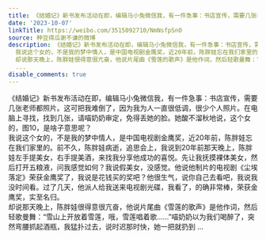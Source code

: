 ```yaml
---
title: 《结婚记》新书发布活动在即，编辑马小兔微信我，有一件急事：书店宣传，需要几张老师都照片。这可把我难倒了，因为我为人一直很低调，很少个人照片。在电脑上寻...
date: '2023-10-07'
linkTitle: https://weibo.com/3515092710/NmNsfpSnO
source: 种豆得瓜谢不谦的微博
description: 《结婚记》新书发布活动在即，编辑马小兔微信我，有一件急事：书店宣传，需要几张老师都照片。这可把我难倒了，因为我为人一直很低调，很少个人照片。在电脑上寻找，找到几张，请喵奶奶审定，免得丢她的脸。她酸不溜秋地说，这个女的，图10，是啥子意思呢？<br>
  我说这个女的，不是我的梦中情人，是中国电视剧金鹰奖，近20年前，陈胖娃忘在我们家里的。前不久，陈胖娃病逝，追思会上，我说到20年前那天晚上，陈胖娃左手提美女，右手提美酒，来找我分享他成功的喜悦。先让我抚摸裸体美女，然后打开五粮液，问我感觉如何？我说假美女，没感觉。他说他制片的电视剧《尘埃落定》荣获金鹰奖了，我说是花钱买的奖吧？他很生气，说你自己去看吧，我说我没时间看。过了几天，他派人给我送来电视剧光碟，我看了，的确非常棒，荣获金鹰奖，实至名归。<br>
  却说那天晚上，陈胖娃很得意很亢奋，他说片尾曲《雪莲的歌声》是他作词，然后轻歌曼舞：“雪山上开放着雪莲，哦，雪莲唱着歌……”喵奶奶以为我们喝醉了，突然弯腰抓起酒瓶，我猛扑过去，说时迟那时快，她一把就扔到
  ...
disable_comments: true
---
```

《结婚记》新书发布活动在即，编辑马小兔微信我，有一件急事：书店宣传，需要几张老师都照片。这可把我难倒了，因为我为人一直很低调，很少个人照片。在电脑上寻找，找到几张，请喵奶奶审定，免得丢她的脸。她酸不溜秋地说，这个女的，图10，是啥子意思呢？<br> 我说这个女的，不是我的梦中情人，是中国电视剧金鹰奖，近20年前，陈胖娃忘在我们家里的。前不久，陈胖娃病逝，追思会上，我说到20年前那天晚上，陈胖娃左手提美女，右手提美酒，来找我分享他成功的喜悦。先让我抚摸裸体美女，然后打开五粮液，问我感觉如何？我说假美女，没感觉。他说他制片的电视剧《尘埃落定》荣获金鹰奖了，我说是花钱买的奖吧？他很生气，说你自己去看吧，我说我没时间看。过了几天，他派人给我送来电视剧光碟，我看了，的确非常棒，荣获金鹰奖，实至名归。<br> 却说那天晚上，陈胖娃很得意很亢奋，他说片尾曲《雪莲的歌声》是他作词，然后轻歌曼舞：“雪山上开放着雪莲，哦，雪莲唱着歌……”喵奶奶以为我们喝醉了，突然弯腰抓起酒瓶，我猛扑过去，说时迟那时快，她一把就扔到 ...